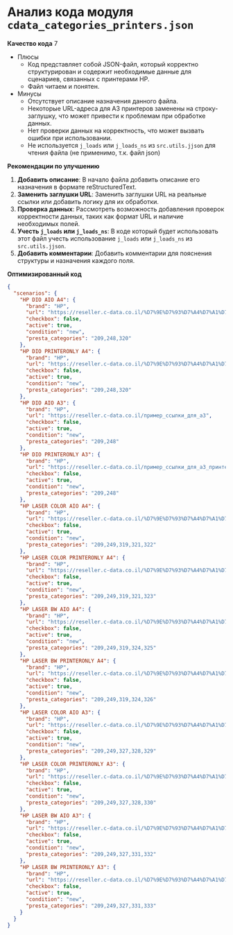 # Анализ кода модуля `cdata_categories_printers.json`

**Качество кода**
7
-  Плюсы
    - Код представляет собой JSON-файл, который корректно структурирован и содержит необходимые данные для сценариев, связанных с принтерами HP.
    - Файл читаем и понятен.
-  Минусы
    - Отсутствует описание назначения данного файла.
    - Некоторые URL-адреса для A3 принтеров заменены на строку-заглушку, что может привести к проблемам при обработке данных.
    - Нет проверки данных на корректность, что может вызвать ошибки при использовании.
    - Не используется  `j_loads` или `j_loads_ns` из `src.utils.jjson` для чтения файла (не применимо, т.к. файл json)

**Рекомендации по улучшению**

1.  **Добавить описание**: В начало файла добавить описание его назначения в формате reStructuredText.
2.  **Заменить заглушки URL**: Заменить заглушки URL на реальные ссылки или добавить логику для их обработки.
3.  **Проверка данных**: Рассмотреть возможность добавления проверок корректности данных, таких как формат URL и наличие необходимых полей.
4.  **Учесть `j_loads` или `j_loads_ns`**: В коде который будет использовать этот файл учесть использование `j_loads` или `j_loads_ns` из `src.utils.jjson`.
5.  **Добавить комментарии**: Добавить комментарии для пояснения структуры и назначения каждого поля.

**Оптимизированный код**
```json
{
  "scenarios": {
    "HP DIO AIO A4": {
      "brand": "HP",
      "url": "https://reseller.c-data.co.il/%D7%9E%D7%93%D7%A4%D7%A1%D7%95%D7%AA#/specFilters=219m!#-!4606!##!6354!##!4607!-#!214!#-!4585!-#!217!#-!4602&manFilters=2",
      "checkbox": false,
      "active": true,
      "condition": "new",
      "presta_categories": "209,248,320"
    },
    "HP DIO PRINTERONLY A4": {
      "brand": "HP",
      "url": "https://reseller.c-data.co.il/%D7%9E%D7%93%D7%A4%D7%A1%D7%95%D7%AA#/specFilters=219m!#-!4605!-#!214!#-!4585!-#!217!#-!4602&manFilters=2",
      "checkbox": false,
      "active": true,
      "condition": "new",
      "presta_categories": "209,248,320"
    },
    "HP DIO AIO A3": {
      "brand": "HP",
      "url": "https://reseller.c-data.co.il/пример_ссылки_для_a3",
      "checkbox": false,
      "active": true,
      "condition": "new",
      "presta_categories": "209,248"
    },
    "HP DIO PRINTERONLY A3": {
      "brand": "HP",
      "url": "https://reseller.c-data.co.il/пример_ссылки_для_a3_принтер_онли",
      "checkbox": false,
      "active": true,
      "condition": "new",
      "presta_categories": "209,248"
    },
    "HP LASER COLOR AIO A4": {
      "brand": "HP",
      "url": "https://reseller.c-data.co.il/%D7%9E%D7%93%D7%A4%D7%A1%D7%95%D7%AA#/specFilters=219m!#-!4606!##!4607!-#!214!#-!4585!-#!217!#-!4601!-#!218!#-!4604&manFilters=2",
      "checkbox": false,
      "active": true,
      "condition": "new",
      "presta_categories": "209,249,319,321,322"
    },
    "HP LASER COLOR PRINTERONLY A4": {
      "brand": "HP",
      "url": "https://reseller.c-data.co.il/%D7%9E%D7%93%D7%A4%D7%A1%D7%95%D7%AA#/specFilters=219!#-!4605!-#!214!#-!4585!-#!217!#-!4601!-#!218m!#-!4604&manFilters=2",
      "checkbox": false,
      "active": true,
      "condition": "new",
      "presta_categories": "209,249,319,321,323"
    },
    "HP LASER BW AIO A4": {
      "brand": "HP",
      "url": "https://reseller.c-data.co.il/%D7%9E%D7%93%D7%A4%D7%A1%D7%95%D7%AA#/specFilters=219!#-!4606!##!4607!-#!214!#-!4585!-#!217!#-!4601!-#!218m!#-!4603&manFilters=2",
      "checkbox": false,
      "active": true,
      "condition": "new",
      "presta_categories": "209,249,319,324,325"
    },
    "HP LASER BW PRINTERONLY A4": {
      "brand": "HP",
      "url": "https://reseller.c-data.co.il/%D7%9E%D7%93%D7%A4%D7%A1%D7%95%D7%AA#/specFilters=219!#-!4605!-#!214!#-!4585!-#!217!#-!4601!-#!218m!#-!4603&manFilters=2",
      "checkbox": false,
      "active": true,
      "condition": "new",
      "presta_categories": "209,249,319,324,326"
    },
    "HP LASER COLOR AIO A3": {
      "brand": "HP",
      "url": "https://reseller.c-data.co.il/%D7%9E%D7%93%D7%A4%D7%A1%D7%95%D7%AA#/specFilters=219!#-!4606!##!4607!-#!214!#-!4584!-#!217!#-!4601!-#!218m!#-!4604&manFilters=2",
      "checkbox": false,
      "active": true,
      "condition": "new",
      "presta_categories": "209,249,327,328,329"
    },
    "HP LASER COLOR PRINTERONLY A3": {
      "brand": "HP",
      "url": "https://reseller.c-data.co.il/%D7%9E%D7%93%D7%A4%D7%A1%D7%95%D7%AA#/specFilters=219!#-!4605!-#!214!#-!4584!-#!217!#-!4601!-#!218m!#-!4604&manFilters=2",
      "checkbox": false,
      "active": true,
      "condition": "new",
      "presta_categories": "209,249,327,328,330"
    },
    "HP LASER BW AIO A3": {
      "brand": "HP",
      "url": "https://reseller.c-data.co.il/%D7%9E%D7%93%D7%A4%D7%A1%D7%95%D7%AA#/specFilters=219m!#-!4606!##!4607!-#!214!#-!4584!-#!217!#-!4601!-#!218!#-!4603&manFilters=2",
      "checkbox": false,
      "active": true,
      "condition": "new",
      "presta_categories": "209,249,327,331,332"
    },
    "HP LASER BW PRINTERONLY A3": {
      "brand": "HP",
      "url": "https://reseller.c-data.co.il/%D7%9E%D7%93%D7%A4%D7%A1%D7%95%D7%AA#/specFilters=219m!#-!4605!-#!214!#-!4584!-#!217!#-!4601!-#!218!#-!4603&manFilters=2",
      "checkbox": false,
      "active": true,
      "condition": "new",
      "presta_categories": "209,249,327,331,333"
    }
  }
}
```